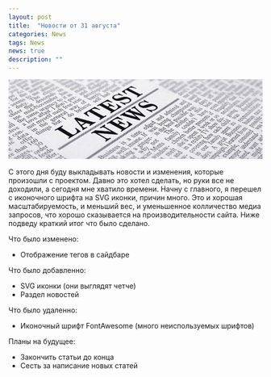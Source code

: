 ```yaml
---
layout: post
title:  "Новости от 31 августа"
categories: News
tags: News
news: true
description: ""
---
```


![first image](/images/post/news-cover-image.jpg)

С этого дня буду выкладывать новости и изменения, которые произошли с проектом.
Давно это хотел сделать, но руки все не доходили, а сегодня мне хватило времени.
Начну с главного, я перешел с иконочного шрифта на SVG иконки, причин много.
Это и хорошая масштабируемость, и меньший вес, и уменьшенное колличество
медиа запросов, что хорошо сказывается на производительности сайта.
Ниже подведу краткий итог что было сделано.

Что было изменено:
- Отображение тегов в сайдбаре

Что было добавленно:
- SVG иконки (они выглядят четче)
- Раздел новостей

Что было удаленно:
- Иконочный шрифт FontAwesome (много неиспользуемых шрифтов)

Планы на будущее:
- Закончить статьи до конца
- Сесть за написание новых статей
